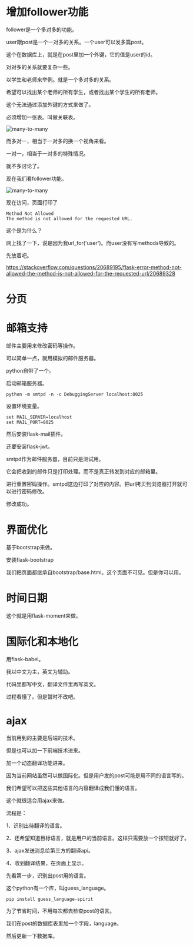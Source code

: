 # 增加follower功能

follower是一个多对多的功能。

user跟post是一个一对多的关系。一个user可以发多篇post。

这个在数据库上，就是在post里加一个外键，它的值是user的id。

对对多的关系就要复杂一些。

以学生和老师来举例。就是一个多对多的关系。

希望可以找出某个老师的所有学生，或者找出某个学生的所有老师。

这个无法通过添加外键的方式来做了。

必须增加一张表。叫做关联表。

![many-to-many](../../blog_source/images/random_name/ch08-students-teachers.png)

而多对一，相当于一对多的换一个视角来看。

一对一，相当于一对多的特殊情况。

就不多讨论了。

现在我们看follower功能。

![many-to-many](../../blog_source/images/random_name/ch08-followers-schema.png)



现在访问，页面打印了

```
Method Not Allowed
The method is not allowed for the requested URL.
```

这个是为什么？

网上找了一下，说是因为我url_for('user')。而user没有写methods导致的。

先放着吧。

https://stackoverflow.com/questions/20689195/flask-error-method-not-allowed-the-method-is-not-allowed-for-the-requested-url/20689328



# 分页



# 邮箱支持

邮件主要用来修改密码等操作。

可以简单一点，就用模拟的邮件服务器。

python自带了一个。

启动邮箱服务器。

```
python -m smtpd -n -c DebuggingServer localhost:8025
```

设置环境变量。

```
set MAIL_SERVER=localhost
set MAIL_PORT=8025
```

然后安装flask-mail插件。

还要安装flask-jwt。

smtpd作为邮件服务器，目前只是测试用。

它会把收到的邮件只是打印处理。而不是真正转发到对应的邮箱里。

进行重置密码操作。smtpd这边打印了对应的内容。把url拷贝到浏览器打开就可以进行密码修改。

修改成功。

# 界面优化

基于bootstrap来做。

安装flask-bootstrap

我们把页面都继承自bootstrap/base.html。这个页面不可见。但是你可以用。

# 时间日期

这个就是用flask-moment来做。

# 国际化和本地化

用flask-babel。

我以中文为主，英文为辅助。

代码里都写中文，翻译文件里再写英文。

过程看懂了。但是暂时不改吧。

# ajax

当前用到的主要是后端的技术。

但是也可以加一下前端技术进来。

加一个动态翻译功能进来。

因为当前网站虽然可以做国际化。但是用户发的post可能是用不同的语言写的。

我们希望可以把这些其他语言的内容翻译成我们懂的语言。

这个就很适合用ajax来做。

流程是：

1、识别出待翻译的语言。

2、还希望知道目标语言，就是用户的当前语言。这样只需要放一个按钮就好了。

3、ajax发送消息给第三方的翻译api。

4、收到翻译结果，在页面上显示。

先看第一步，识别出post用的语言。

这个python有一个库，叫guess_language。

```
pip install guess_language-spirit
```

为了节省时间，不用每次都去检查post的语言。

我们在post的数据库表里加一个字段，language。

然后更新一下数据库。





